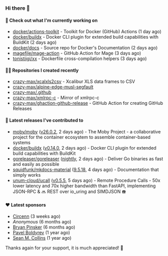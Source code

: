 ### Hi there 👋

#### 👷 Check out what I'm currently working on

- [docker/actions-toolkit](https://github.com/docker/actions-toolkit) - Toolkit for Docker (GitHub) Actions (1 day ago)
- [docker/buildx](https://github.com/docker/buildx) - Docker CLI plugin for extended build capabilities with BuildKit (2 days ago)
- [docker/docs](https://github.com/docker/docs) - Source repo for Docker&#39;s Documentation (2 days ago)
- [magefile/mage-action](https://github.com/magefile/mage-action) - GitHub Action for Mage (3 days ago)
- [tonistiigi/xx](https://github.com/tonistiigi/xx) - Dockerfile cross-compilation helpers (3 days ago)

#### 👨‍💻 Repositories I created recently

- [crazy-max/xcalxls2csv](https://github.com/crazy-max/xcalxls2csv) - Xcalibur XLS data frames to CSV
- [crazy-max/alpine-edge-musl-segfault](https://github.com/crazy-max/alpine-edge-musl-segfault)
- [crazy-max/.github](https://github.com/crazy-max/.github)
- [crazy-max/xmlrpc-c](https://github.com/crazy-max/xmlrpc-c) - Mirror of xmlrpc-c
- [crazy-max/ghaction-github-release](https://github.com/crazy-max/ghaction-github-release) - GitHub Action for creating GitHub Releases

#### 🚀 Latest releases I've contributed to

- [moby/moby](https://github.com/moby/moby) ([v26.0.2](https://github.com/moby/moby/releases/tag/v26.0.2), 2 days ago) - The Moby Project - a collaborative project for the container ecosystem to assemble container-based systems
- [docker/buildx](https://github.com/docker/buildx) ([v0.14.0](https://github.com/docker/buildx/releases/tag/v0.14.0), 2 days ago) - Docker CLI plugin for extended build capabilities with BuildKit
- [goreleaser/goreleaser](https://github.com/goreleaser/goreleaser) ([nightly](https://github.com/goreleaser/goreleaser/releases/tag/nightly), 2 days ago) - Deliver Go binaries as fast and easily as possible
- [squidfunk/mkdocs-material](https://github.com/squidfunk/mkdocs-material) ([9.5.18](https://github.com/squidfunk/mkdocs-material/releases/tag/9.5.18), 4 days ago) - Documentation that simply works
- [unum-cloud/ucall](https://github.com/unum-cloud/ucall) ([v0.5.5](https://github.com/unum-cloud/ucall/releases/tag/v0.5.5), 5 days ago) - Remote Procedure Calls  - 50x lower latency and 70x higher bandwidth than FastAPI, implementing JSON-RPC &amp; 🔜 REST over io_uring and SIMDJSON ☎️

#### ❤️ Latest sponsors
- [Circenn](https://github.com/Circenn5130) (3 weeks ago)
- _Anonymous_ (6 months ago)
- [Bryan Pinsker](https://github.com/BryanPinsker) (6 months ago)
- [Pavel Boldyrev](https://github.com/bpg) (1 year ago)
- [Sean M. Collins](https://github.com/sc68cal) (1 year ago)

Thanks again for your support, it is much appreciated! 🙏
